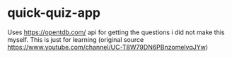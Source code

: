 # quick-quiz-app

Uses https://opentdb.com/ api for getting the questions
i did not make this myself. This is just for learning (original source https://www.youtube.com/channel/UC-T8W79DN6PBnzomelvqJYw)
